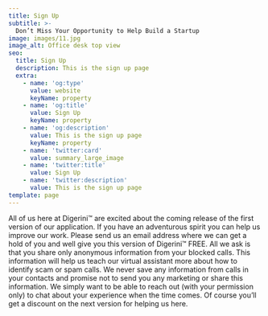 ```yaml
---
title: Sign Up
subtitle: >-
  Don’t Miss Your Opportunity to Help Build a Startup
image: images/11.jpg
image_alt: Office desk top view
seo:
  title: Sign Up
  description: This is the sign up page
  extra:
    - name: 'og:type'
      value: website
      keyName: property
    - name: 'og:title'
      value: Sign Up
      keyName: property
    - name: 'og:description'
      value: This is the sign up page
      keyName: property
    - name: 'twitter:card'
      value: summary_large_image
    - name: 'twitter:title'
      value: Sign Up
    - name: 'twitter:description'
      value: This is the sign up page
template: page
---
```


All of us here at Digerini™ are excited about the coming release of the first version of our application. If you have an adventurous spirit you can help us improve our work. Please send us an email address where we can get a hold of you and well give you this version of Digerini™ FREE. All we ask is that you share only anonymous information from your blocked calls. This information will help us teach our virtual assistant more about how to identify scam or spam calls. We never save any information from calls in your contacts and promise not to send you any marketing or share this information. We simply want to be able to reach out (with your permission only) to chat about your experience when the time comes. Of course you’ll get a discount on the next version for helping us here.
